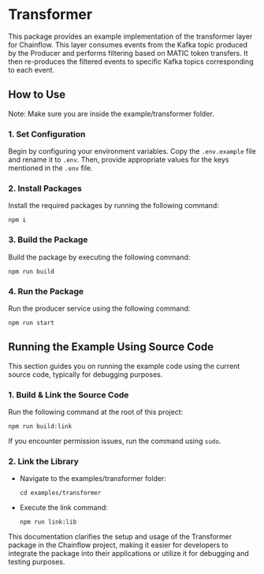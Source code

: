 # Transformer

This package provides an example implementation of the transformer layer for Chainflow. This layer consumes events from the Kafka topic produced by the Producer and performs filtering based on MATIC token transfers. It then re-produces the filtered events to specific Kafka topics corresponding to each event.

## How to Use
Note: Make sure you are inside the example/transformer folder.

### 1. Set Configuration
Begin by configuring your environment variables. Copy the `.env.example` file and rename it to `.env`. Then, provide appropriate values for the keys mentioned in the `.env` file.

### 2. Install Packages
Install the required packages by running the following command:

```
npm i
```

### 3. Build the Package
Build the package by executing the following command:

```
npm run build
```

### 4. Run the Package
Run the producer service using the following command:

```
npm run start
```

## Running the Example Using Source Code

This section guides you on running the example code using the current source code, typically for debugging purposes.

### 1. Build & Link the Source Code
Run the following command at the root of this project:

```
npm run build:link
```

If you encounter permission issues, run the command using `sudo`.


### 2. Link the Library

- Navigate to the examples/transformer folder:

    ```
    cd examples/transformer
    ```

- Execute the link command:

    ```
    npm run link:lib
    ```
    
This documentation clarifies the setup and usage of the Transformer package in the Chainflow project, making it easier for developers to integrate the package into their applications or utilize it for debugging and testing purposes.

    